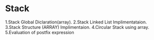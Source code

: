 # Stack

1.Stack Global Diclaration(array).
2.Stack Linked List Implimentataion.
3.Stack Structure (ARRAY) Implimentaion.
4.Circular Stack using array.
5.Evaluation of postfix expression